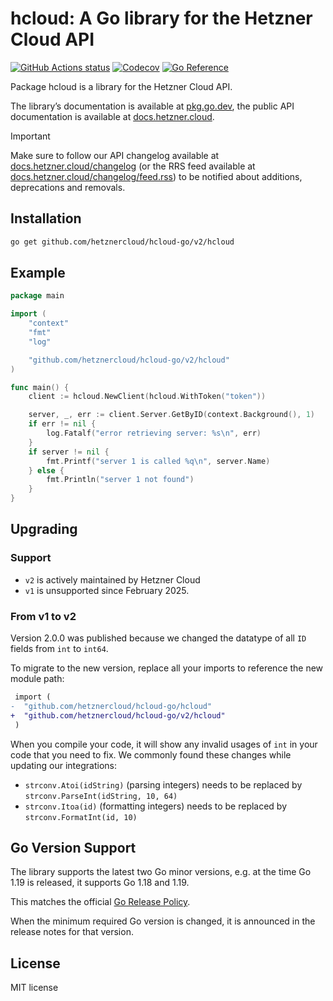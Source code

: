 # hcloud: A Go library for the Hetzner Cloud API

[![GitHub Actions status](https://github.com/hetznercloud/hcloud-go/workflows/Continuous%20Integration/badge.svg)](https://github.com/hetznercloud/hcloud-go/actions)
[![Codecov](https://codecov.io/github/hetznercloud/hcloud-go/graph/badge.svg?token=4IAbGIwNYp)](https://codecov.io/github/hetznercloud/hcloud-go/tree/main)
[![Go Reference](https://pkg.go.dev/badge/github.com/hetznercloud/hcloud-go/v2/hcloud.svg)](https://pkg.go.dev/github.com/hetznercloud/hcloud-go/v2/hcloud)

Package hcloud is a library for the Hetzner Cloud API.

The library’s documentation is available at [pkg.go.dev](https://godoc.org/github.com/hetznercloud/hcloud-go/v2/hcloud),
the public API documentation is available at [docs.hetzner.cloud](https://docs.hetzner.cloud/).

> [!IMPORTANT]
> Make sure to follow our API changelog available at
> [docs.hetzner.cloud/changelog](https://docs.hetzner.cloud/changelog) (or the RRS feed
> available at
> [docs.hetzner.cloud/changelog/feed.rss](https://docs.hetzner.cloud/changelog/feed.rss))
> to be notified about additions, deprecations and removals.

## Installation

```sh
go get github.com/hetznercloud/hcloud-go/v2/hcloud
```

## Example

```go
package main

import (
    "context"
    "fmt"
    "log"

    "github.com/hetznercloud/hcloud-go/v2/hcloud"
)

func main() {
    client := hcloud.NewClient(hcloud.WithToken("token"))

    server, _, err := client.Server.GetByID(context.Background(), 1)
    if err != nil {
        log.Fatalf("error retrieving server: %s\n", err)
    }
    if server != nil {
        fmt.Printf("server 1 is called %q\n", server.Name)
    } else {
        fmt.Println("server 1 not found")
    }
}
```

## Upgrading

### Support

- `v2` is actively maintained by Hetzner Cloud
- `v1` is unsupported since February 2025.

### From v1 to v2

Version 2.0.0 was published because we changed the datatype of all `ID` fields from `int` to `int64`.

To migrate to the new version, replace all your imports to reference the new module path:

```diff
 import (
-  "github.com/hetznercloud/hcloud-go/hcloud"
+  "github.com/hetznercloud/hcloud-go/v2/hcloud"
 )
```

When you compile your code, it will show any invalid usages of `int` in your code that you need to fix. We commonly found these changes while updating our integrations:

- `strconv.Atoi(idString)` (parsing integers) needs to be replaced by `strconv.ParseInt(idString, 10, 64)`
- `strconv.Itoa(id)` (formatting integers) needs to be replaced by `strconv.FormatInt(id, 10)`

## Go Version Support

The library supports the latest two Go minor versions, e.g. at the time Go 1.19 is released, it supports Go 1.18 and 1.19.

This matches the official [Go Release Policy](https://go.dev/doc/devel/release#policy).

When the minimum required Go version is changed, it is announced in the release notes for that version.

## License

MIT license
